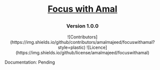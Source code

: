 
 # <p align="center">  [Focus with Amal](https://focuswithamal.netlify.app/) </p>


### <p align="center"> Version 1.0.0 </p>

<p align="center"> 
 ![Contributors](https://img.shields.io/github/contributors/amalmajeed/focuswithamal?style=plastic) ![Licence](https://img.shields.io/github/license/amalmajeed/focuswithamal)
</p>

<p align="center">

Documentation: Pending
  
  </p>


